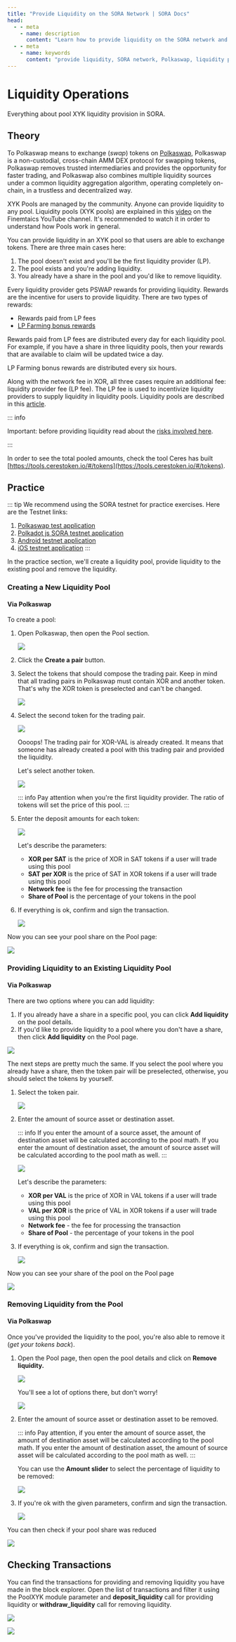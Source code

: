```yaml
---
title: "Provide Liquidity on the SORA Network | SORA Docs"
head:
  - - meta
    - name: description
      content: "Learn how to provide liquidity on the SORA network and participate in the Polkaswap liquidity pools. Discover the benefits of liquidity provision, the process of adding liquidity to pools, and how to earn rewards for your contributions to the SORA ecosystem."
  - - meta
    - name: keywords
      content: "provide liquidity, SORA network, Polkaswap, liquidity pools, adding liquidity, liquidity rewards, SORA ecosystem"
---
```


<!-- TODO:
- update image names in this topic
- check image alignment
-->

# Liquidity Operations

Everything about pool XYK liquidity provision in SORA.

## Theory

To Polkaswap means to exchange (_swap_) tokens on [Polkaswap](https://polkaswap.io/), Polkaswap is a non-custodial, cross-chain AMM DEX protocol for swapping tokens, Polkaswap removes trusted intermediaries and provides the opportunity for faster trading, and Polkaswap also combines multiple liquidity sources under a common liquidity aggregation algorithm, operating completely on-chain, in a trustless and decentralized way.

XYK Pools are managed by the community. Anyone can provide liquidity to any pool. Liquidity pools (XYK pools) are explained in this [video](https://www.youtube.com/watch?v=cizLhxSKrAc) on the Finemtaics YouTube channel. It's recommended to watch it in order to understand how Pools work in general.

You can provide liquidity in an XYK pool so that users are able to exchange tokens. There are three main cases here:

1. The pool doesn't exist and you'll be the first liquidity provider (LP).
2. The pool exists and you're adding liquidity.
3. You already have a share in the pool and you'd like to remove liquidity.

Every liquidity provider gets PSWAP rewards for providing liquidity. Rewards are the incentive for users to provide liquidity. There are two types of rewards:

- Rewards paid from LP fees
- [LP Farming bonus rewards](https://medium.com/polkaswap/pswap-rewards-1-polkaswap-liquidity-reward-farming-3e045d71509)

Rewards paid from LP fees are distributed every day for each liquidity pool. For example, if you have a share in three liquidity pools, then your rewards that are available to claim will be updated twice a day.

LP Farming bonus rewards are distributed every six hours.

Along with the network fee in XOR, all three cases require an additional fee: liquidity provider fee (LP fee). The LP fee is used to incentivize liquidity providers to supply liquidity in liquidity pools. Liquidity pools are described in this [article](https://medium.com/polkaswap/polkaswap-pools-48b726cf3a71).

::: info

Important: before providing liquidity read about the [risks involved here](https://wiki.sora.org/polkaswap/polkaswap-faq#what-are-the-risks-of-providing-liquidity-to-polkaswap).

:::

In order to see the total pooled amounts, check the tool Ceres has built [https://tools.cerestoken.io/#/tokens](https://tools.cerestoken.io/#/tokens).

## Practice

::: tip
We recommend using the SORA testnet for practice exercises. Here are the Testnet links:

1. [Polkaswap test application](https://test.polkaswap.io/)
2. [Polkadot js SORA testnet application](https://polkadot.js.org/apps/?rpc=wss%3A%2F%2Fws.stage.sora2.soramitsu.co.jp#/explorer)
3. [Android testnet application](https://play.google.com/store/apps/details?id=jp.co.soramitsu.sora.communitytesting&hl=en&gl=US)
4. [iOS testnet application](https://testflight.apple.com/join/670hF438)
   :::

In the practice section, we'll create a liquidity pool, provide liquidity to the existing pool and remove the liquidity.

### Creating a New Liquidity Pool

#### Via Polkaswap

To create a pool:

1. Open Polkaswap, then open the Pool section.

   ![](<.gitbook/assets/Untitled(7)(5).png>)

2. Click the **Create a pair** button.
3. Select the tokens that should compose the trading pair. Keep in mind that all trading pairs in Polkaswap must contain XOR and another token. That's why the XOR token is preselected and can't be changed.

   ![](<.gitbook/assets/Untitled(17).png>)

4. Select the second token for the trading pair.

   ![](<.gitbook/assets/Untitled(1)(14).png>)

   Oooops! The trading pair for XOR-VAL is already created. It means that someone has already created a pool with this trading pair and provided the liquidity.

   Let's select another token.

   ![](<.gitbook/assets/Untitled(2)(10).png>)

   ::: info
   Pay attention when you're the first liquidity provider. The ratio of tokens will set the price of this pool.
   :::

5. Enter the deposit amounts for each token:

   ![](<.gitbook/assets/Untitled(3)(9).png>)

   Let's describe the parameters:

   - **XOR per SAT** is the price of XOR in SAT tokens if a user will trade using this pool
   - **SAT per XOR** is the price of SAT in XOR tokens if a user will trade using this pool
   - **Network fee** is the fee for processing the transaction
   - **Share of Pool** is the percentage of your tokens in the pool

6. If everything is ok, confirm and sign the transaction.

   ![](<.gitbook/assets/Untitled(4)(7).png>)

Now you can see your pool share on the Pool page:

![](<.gitbook/assets/Untitled(5)(8).png>)

### Providing Liquidity to an Existing Liquidity Pool

#### Via Polkaswap

There are two options where you can add liquidity:

1. If you already have a share in a specific pool, you can click **Add liquidity** on the pool details.
2. If you'd like to provide liquidity to a pool where you don't have a share, then click **Add liquidity** on the Pool page.

![](<.gitbook/assets/Untitled(6)(2).png>)

The next steps are pretty much the same. If you select the pool where you already have a share, then the token pair will be preselected, otherwise, you should select the tokens by yourself.

1. Select the token pair.

   ![](<.gitbook/assets/Untitled(8)(1).png>)

2. Enter the amount of source asset or destination asset.

   ::: info
   If you enter the amount of a source asset, the amount of destination asset will be calculated according to the pool math. If you enter the amount of destination asset, the amount of source asset will be calculated according to the pool math as well.
   :::

   ![](<.gitbook/assets/Untitled(9).png>)

   Let's describe the parameters:

   - **XOR per VAL** is the price of XOR in VAL tokens if a user will trade using this pool
   - **VAL per XOR** is the price of VAL in XOR tokens if a user will trade using this pool
   - **Network fee** - the fee for processing the transaction
   - **Share of Pool** - the percentage of your tokens in the pool

3. If everything is ok, confirm and sign the transaction.

   ![](<.gitbook/assets/Untitled(10).png>)

Now you can see your share of the pool on the Pool page

![](<.gitbook/assets/Untitled(11)(1).png>)

### Removing Liquidity from the Pool

#### Via Polkaswap

Once you've provided the liquidity to the pool, you're also able to remove it (_get your tokens back_).

1. Open the Pool page, then open the pool details and click on **Remove liquidity.**

   ![](<.gitbook/assets/Untitled(12)(3).png>)

   You'll see a lot of options there, but don't worry!

   ![](<.gitbook/assets/Untitled(13)(3).png>)

2. Enter the amount of source asset or destination asset to be removed.

   ::: info
   Pay attention, if you enter the amount of source asset, the amount of destination asset will be calculated according to the pool math. If you enter the amount of destination asset, the amount of source asset will be calculated according to the pool math as well.
   :::

   You can use the **Amount slider** to select the percentage of liquidity to be removed:

   ![](.gitbook/assets/remove-liquidity.gif)

3. If you're ok with the given parameters, confirm and sign the transaction.

   ![](<.gitbook/assets/Untitled(14)(3).png>)

You can then check if your pool share was reduced

![](<.gitbook/assets/Untitled(15)(2).png>)

## Checking Transactions

You can find the transactions for providing and removing liquidity you have made in the block explorer. Open the list of transactions and filter it using the PoolXYK module parameter and **deposit_liquidity** call for providing liquidity or **withdraw_liquidity** call for removing liquidity.

![](<.gitbook/assets/Untitled(16)(2).png>)

![](<.gitbook/assets/Untitled(17)(1).png>)
